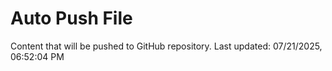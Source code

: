 # Auto Push File

Content that will be pushed to GitHub repository.
Last updated: 07/21/2025, 06:52:04 PM